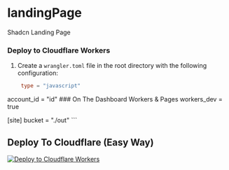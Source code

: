 # landingPage
Shadcn Landing Page
### Deploy to Cloudflare Workers

1. Create a `wrangler.toml` file in the root directory with the following configuration:

    ```toml
     type = "javascript"
account_id = "id" ### On The Dashboard Workers & Pages
workers_dev = true

[site]
bucket = "./out"
    ```
## Deploy To Cloudflare (Easy Way)

[![Deploy to Cloudflare Workers](https://deploy.workers.cloudflare.com/button)](https://deploy.workers.cloudflare.com/?url=https://github.com/Anujtemp/owebdevs.github.io)

